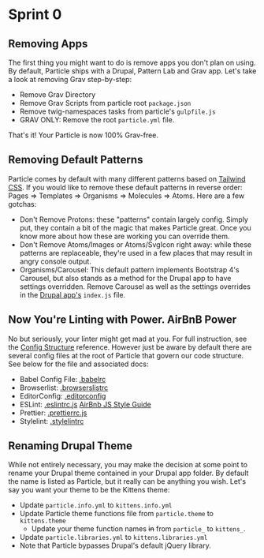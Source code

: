 # Sprint 0

## Removing Apps

The first thing you might want to do is remove apps you don't plan on using. By default, Particle ships with a Drupal, Pattern Lab and Grav app. Let's take a look at removing Grav step-by-step:

* Remove Grav Directory
* Remove Grav Scripts from particle root `package.json`
* Remove twig-namespaces tasks from particle's `gulpfile.js`
* GRAV ONLY: Remove the root `particle.yml` file.

That's it! Your Particle is now 100% Grav-free.

## Removing Default Patterns

Particle comes by default with many different patterns based on [Tailwind CSS](https://tailwindcss.com/). If you would like to remove these default patterns in reverse order: Pages =&gt; Templates =&gt; Organisms =&gt; Molecules =&gt; Atoms. Here are a few gotchas:

* Don't Remove Protons: these "patterns" contain largely config. Simply put, they contain a bit of the magic that makes Particle great. Once you know more about how these are working you can override them.
* Don't Remove Atoms/Images or Atoms/SvgIcon right away: while these patterns are replaceable, they're used in a few places that may result in angry console output.
* Organisms/Carousel: This default pattern implements Bootstrap 4's Carousel, but also stands as a method for the Drupal app to have settings overridden. Remove Carousel as well as the settings overrides in the [Drupal app's](https://github.com/phase2/particle/blob/master/apps/drupal/index.js) `index.js` file.

## Now You're Linting with Power. AirBnB Power

No but seriously, your linter might get mad at you. For full instruction, see the [Config Structure](architecture/component-structure.md) reference. However just be aware by default there are several config files at the root of Particle that govern our code structure. See below for the file and associated docs:

* Babel Config File: [.babelrc](https://babeljs.io/docs/en/)
* Browserlist: [.browserslistrc](https://github.com/browserslist/browserslist)
* EditorConfig: [.editorconfig](https://editorconfig.org/)
* ESLint: [.eslintrc.js](https://eslint.org/) [AirBnb JS Style Guide](https://github.com/airbnb/javascript)
* Prettier: [.prettierrc.js](https://prettier.io/)
* Stylelint: [.stylelintrc](https://stylelint.io/user-guide/)

## Renaming Drupal Theme

While not entirely necessary, you may make the decision at some point to rename your Drupal theme contained in your Drupal app folder. By default the name is listed as Particle, but it really can be anything you wish. Let's say you want your theme to be the Kittens theme:

* Update `particle.info.yml` to `kittens.info.yml`
* Update Particle theme functions file from `particle.theme` to `kittens.theme`
  * Update your theme function names ~~in~~ from `particle_` to `kittens_`.
* Update `particle.libraries.yml` to `kittens.libraries.yml`
* Note that Particle bypasses Drupal's default jQuery library.

